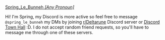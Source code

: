 <ins>Spring\_Le\_Bunneh *[Any Pronoun]*</ins>

Hi! I'm Spring, my Discord is more active so feel free to message `@spring_le_bunneh` my DMs by joining [r/Deltarune](https://www.reddit.com/r/Deltarune/) Discord server or [Discord Town Hall](https://discord.gg/discord-townhall) :D. I do not accept random friend requests, so you'll have to message me through one of these servers.

<!---
SpringLeBunneh/SpringLeBunneh is a ✨ special ✨ repository because its `README.md` (this file) appears on your GitHub profile.
You can click the Preview link to take a look at your changes.
--->
